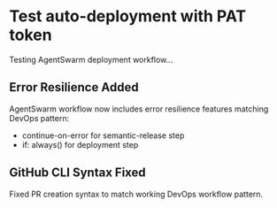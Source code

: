 # Test auto-deployment with PAT token
Testing AgentSwarm deployment workflow...

## Error Resilience Added
AgentSwarm workflow now includes error resilience features matching DevOps pattern:
- continue-on-error for semantic-release step
- if: always() for deployment step

## GitHub CLI Syntax Fixed
Fixed PR creation syntax to match working DevOps workflow pattern.
